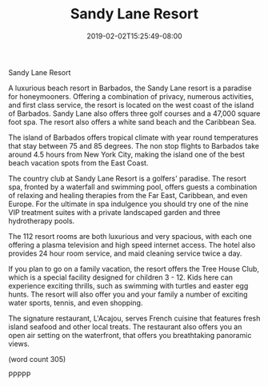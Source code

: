 ﻿---
title: "Sandy Lane Resort"
date: 2019-02-02T15:25:49-08:00
description: "Beach Vacations Tips for Web Success"
featured_image: "/images/Beach Vacations.jpg"
tags: ["Beach Vacations"]
---

Sandy Lane Resort

A luxurious beach resort in Barbados, the Sandy Lane
resort is a paradise for honeymooners.  Offering a
combination of privacy, numerous activities, and
first class service, the resort is located on the
west coast of the island of Barbados.  Sandy Lane
also offers three golf courses and a 47,000 square
foot spa.  The resort also offers a white sand beach
and the Caribbean Sea.

The island of Barbados offers tropical climate with
year round temperatures that stay between 75 and
85 degrees.  The non stop flights to Barbados take
around 4.5 hours from New York City, making the 
island one of the best beach vacation spots from the
East Coast.

The country club at Sandy Lane Resort is a golfers'
paradise.  The resort spa, fronted by a waterfall
and swimming pool, offers guests a combination of
relaxing and healing therapies from the Far East,
Caribbean, and even Europe.  For the ultimate in spa
indulgence you should try one of the nine VIP
treatment suites with a private landscaped garden
and three hydrotherapy pools.

The 112 resort rooms are both luxurious and very 
spacious, with each one offering a plasma television
and high speed internet access.  The hotel also 
provides 24 hour room service, and maid cleaning
service twice a day.

If you plan to go on a family vacation, the resort
offers the Tree House Club, which is a special 
facility designed for children 3 - 12.  Kids here
can experience exciting thrills, such as swimming
with turtles and easter egg hunts.  The resort
will also offer you and your family a number of
exciting water sports, tennis, and even shopping.

The signature restaurant, L'Acajou, serves French
cuisine that features fresh island seafood and
other local treats.  The restaurant also offers
you an open air setting on the waterfront, that
offers you breathtaking panoramic views.

(word count 305)

PPPPP
